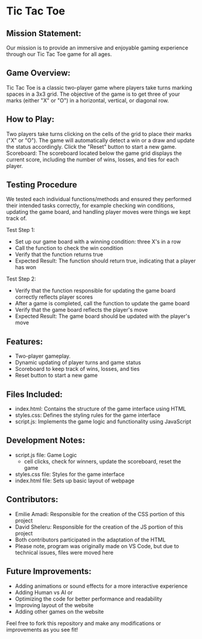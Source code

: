 # Tic Tac Toe

## Mission Statement: 
Our mission is to provide an immersive and enjoyable gaming experience through our Tic Tac Toe game for all ages. 

## Game Overview:
Tic Tac Toe is a classic two-player game where players take turns marking spaces in a 3x3 grid. The objective of the game is to get three of your marks (either "X" or "O") in a horizontal, vertical, or diagonal row.

## How to Play:
Two players take turns clicking on the cells of the grid to place their marks ("X" or "O"). The game will automatically detect a win or a draw and update the status accordingly. Click the "Reset" button to start a new game.
Scoreboard: The scoreboard located below the game grid displays the current score, including the number of wins, losses, and ties for each player.

## Testing Procedure
We tested each individual functions/methods and ensured they performed their intended tasks correctly, for example checking win conditions, updating the game board, and handling player moves were things we kept track of.

Test Step 1:
* Set up our game board with a winning condition: three X's in a row
* Call the function to check the win condition
* Verify that the function returns true
* Expected Result: The function should return true, indicating that a player has won

Test Step 2:
* Verify that the function responsible for updating the game board correctly reflects player scores
* After a game is completed, call the function to update the game board
* Verify that the game board reflects the player's move
* Expected Result: The game board should be updated with the player's move


## Features:
* Two-player gameplay.
* Dynamic updating of player turns and game status
* Scoreboard to keep track of wins, losses, and ties
* Reset button to start a new game

## Files Included:
* index.html: Contains the structure of the game interface using HTML
* styles.css: Defines the styling rules for the game interface
* script.js: Implements the game logic and functionality using JavaScript

## Development Notes:
* script.js file: Game Logic 
    - cell clicks, check for winners, update the scoreboard, reset the game
* styles.css file: Styles for the game interface
* index.html file: Sets up basic layout of webpage

## Contributors: 
* Emilie Amadi: Responsible for the creation of the CSS portion of this project
* David Sheleru: Responsible for the creation of the JS portion of this project
* Both contributors participated in the adaptation of the HTML
* Please note, program was originally made on VS Code, but due to technical issues, files were moved here

## Future Improvements:
* Adding animations or sound effects for a more interactive experience
* Adding Human vs AI or
* Optimizing the code for better performance and readability
* Improving layout of the website
* Adding other games on the website


Feel free to fork this repository and make any modifications or improvements as you see fit! 
